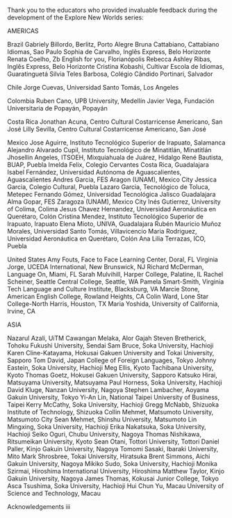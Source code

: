 Thank you to the educators who provided invaluable feedback during the development of the Explore New Worlds series:

AMERICAS

Brazil
Gabriely Billordo, Berlitz, Porto Alegre
Bruna Cattabiano, Cattabiano Idiomas, Sao Paulo
Sophia de Carvalho, Inglês Express, Belo Horizonte
Renata Coelho, Zb English for you, Florianópolis
Rebecca Ashley Ribas, Inglês Express, Belo Horizonte
Cristina Kobashi, Cultivar Escola de Idiomas, Guaratinguetá
Silvia Teles Barbosa, Colégio Cândido Portinari, Salvador

Chile
Jorge Cuevas, Universidad Santo Tomás, Los Angeles

Colombia
Ruben Cano, UPB University, Medellín
Javier Vega, Fundación Universitaria de Popayán, Popayán

Costa Rica
Jonathan Acuna, Centro Cultural Costarricense Americano, San José
Lilly Sevilla, Centro Cultural Costarricense Americano, San José

Mexico
Jose Aguirre, Instituto Tecnológico Superior de Irapuato, Salamanca
Alejandro Alvarado Cupil, Instituto Tecnológico de Minatitlán, Minatitlán
Jhosellin Angeles, ITSOEH, Mixquiahuala de Juárez, Hidalgo
René Bautista, BUAP, Puebla
Imelda Felix, Colegio Cervantes Costa Rica, Guadalajara
Isabel Fernández, Universidad Autónoma de Aguascalientes, Aguascalientes
Andres Garcia, FES Aragon (UNAM), Mexico City
Jessica Garcia, Colegio Cultural, Puebla
Lazaro Garcia, Tecnológico de Toluca, Metepec
Fernando Gómez, Universidad Tecnológica Jalisco Guadalajara
Alma Gopar, FES Zaragoza (UNAM), Mexico City
Inés Gutierrez, University of Colima, Colima
Jesus Chavez Hernandez, Universidad Aeronáutica en Querétaro, Colón
Cristina Mendez, Instituto Tecnológico Superior de Irapuato, Irapuato
Elena Mioto, UNIVA, Guadalajara
Rubén Mauricio Muñoz Morales, Universidad Santo Tomás, Villavicencio
Maria Rodriguez, Universidad Aeronáutica en Querétaro, Colón
Ana Lilia Terrazas, ICO, Puebla

United States
Amy Fouts, Face to Face Learning Center, Doral, FL
Virginia Jorge, UCEDA International, New Brunswick, NJ
Richard McDerman, Language On, Miami, FL
Sarah Mulvihill, Harper College, Palatine, IL
Rachel Scheiner, Seattle Central College, Seattle, WA
Pamela Smart-Smith, Virginia Tech Language and Culture Institute, Blacksburg, VA
Marcie Stone, American English College, Rowland Heights, CA
Colin Ward, Lone Star College-North Harris, Houston, TX
Maria Yoshida, University of California, Irvine, CA

ASIA

Nazarul Azali, UiTM Cawangan Melaka, Alor Gajah
Steven Bretherick, Tohoku Fukushi University, Sendai
Sam Bruce, Soka University, Hachioji
Karen Cline-Katayama, Hokusai Gakuen University and Tokai University, Sapporo
Tom David, Japan College of Foreign Languages, Tokyo
Johnny Eastein, Soka University, Hachioji
Meg Ellis, Kyoto Tachibana University, Kyoto
Thomas Goetz, Hokusei Gakuen University, Sapporo
Katsuko Hirai, Matsuyama University, Matsuyama
Paul Horness, Soka University, Hachioji
David Kluge, Nanzan University, Nagoya
Stephen Lambacher, Aoyama Gakuin University, Tokyo
Yi-An Lin, National Taipei University of Business, Taipei
Kerry McCathy, Soka University, Hachioji
Gregg McNabb, Shizuoka Institute of Technology, Shizuoka
Collin Mehmet, Matsumoto University, Matsumoto City
Sean Mehmet, Shinshu University, Matsumoto
Lin Mingxing, Soka University, Hachioji
Erika Nakatsuka, Soka University, Hachioji
Seiko Oguri, Chubu University, Nagoya
Thomas Nishikawa, Ritsumeikan University, Kyoto
Sean Otani, Tottori University, Tottori
Daniel Paller, Kinjo Gakuin University, Nagoya
Tomomi Sasaki, Ibaraki University, Mito
Mark Shrosbree, Tokai University, Hiratsuka
Brent Simmons, Aichi Gakuin University, Nagoya
Mikiko Sudo, Soka University, Hachioji
Monika Szirmai, Hiroshima International University, Hiroshima
Matthew Taylor, Kinjo Gakuin University, Nagoya
James Thomas, Kokusai Junior College, Tokyo
Asca Tsushima, Soka University, Hachioji
Hui Chun Yu, Macau University of Science and Technology, Macau

Acknowledgements iii